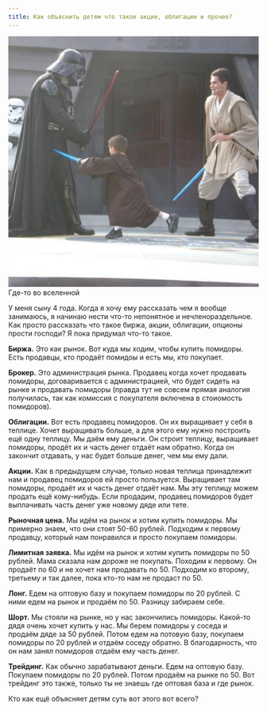 ```yaml
---
title: Как объяснить детям что такое акции, облигации и прочее?
---
```


![](/assets/images/2020/12/dart.jpg)\
Где-то во вселенной

У меня сыну 4 года. Когда я хочу ему рассказать чем я вообще занимаюсь, я начинаю нести что-то непонятное и нечленораздельное. Как просто рассказать что такое биржа, акции, облигации, опционы прости господи? Я пока придумал что-то такое.

**Биржа.** Это как рынок. Вот куда мы ходим, чтобы купить помидоры. Есть продавцы, кто продаёт помидоы и есть мы, кто покупает.

**Брокер.** Это администрация рынка. Продавец когда хочет продавать помидоры, договаривается с администрацией, что будет сидеть на рынке и продавать помидоры (правда тут не совсем прямая аналогия получилась, так как комиссия с покупателя включена в стоиомость помидоров).

**Облигации.** Вот есть продавец помидоров. Он их выращивает у себя в теплице. Хочет выращивать больше, а для этого ему нужно построить ещё одну теплицу. Мы даём ему деньги. Он строит теплицу, выращивает помидоры, продёт их и часть денег отдаёт нам обратно. Когда он закончит отдавать, у нас будет больше денег, чем мы ему дали.

**Акции.** Как в предыдущем случае, только новая теплица принадлежит нам и продавец помидоров ей просто пользуется. Выращивает там помидоры, продаёт их и часть денег отдаёт нам. Мы эту теплицу можем продать ещё кому-нибудь. Если продадим, продавец помидоров будет выплачивать часть денег уже новому дяде или тете.

**Рыночная цена.** Мы идём на рынок и хотим купить помидоры. Мы примерно знаем, что они стоят 50-60 рублей. Подходим к первому продавцу, который нам понравился и просто покупаем помидоры.

**Лимитная заявка.** Мы идём на рынок и хотим купить помидоры по 50 рублей. Мама сказала нам дороже не покупать. Походим к первому. Он продаёт по 60 и не хочет нам продавать по 50. Подходим ко второму, третьему и так далее, пока кто-то нам не продаст по 50.

**Лонг.** Едем на оптовую базу и покупаем помидоры по 20 рублей. С ними едем на рынок и продаём по 50. Разницу забираем себе.

**Шорт.** Мы стояли на рынке, но у нас закончились помидоры. Какой-то дядя очень хочет купить у нас. Мы берем помидоры у соседа и продаём дяде за 50 рублей. Потом едем на потовую базу, покупаем помидоры по 20 рублей и отдаём соседу обратно. В благодарность, что он нам занял помидоров отдаём ему часть денег.

**Трейдинг.** Как обычно зарабатывают деньги. Едем на оптовую базу. Покупаем помидоры по 20 рублей. Потом продаём на рынке по 50. Вот трейдинг это также, только ты не знаешь где оптовая база и где рынок.

Кто как ещё объясняет детям суть вот этого вот всего?